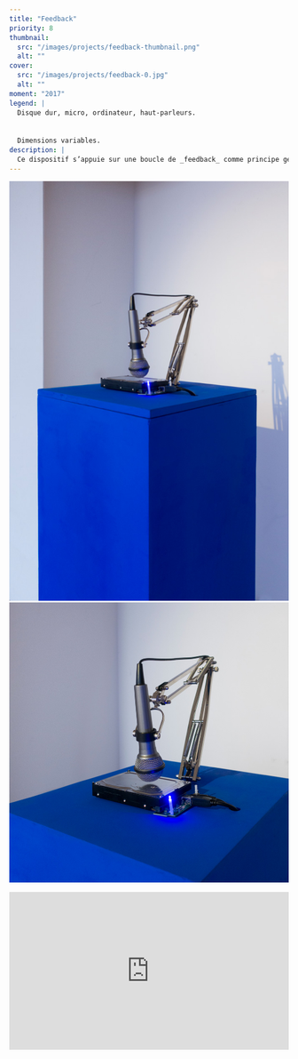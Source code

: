 ```yaml
---
title: "Feedback"
priority: 8
thumbnail:
  src: "/images/projects/feedback-thumbnail.png"
  alt: ""
cover:
  src: "/images/projects/feedback-0.jpg"
  alt: ""
moment: "2017"
legend: |
  Disque dur, micro, ordinateur, haut-parleurs.


  Dimensions variables.
description: |
  Ce dispositif s’appuie sur une boucle de _feedback_ comme principe générateur. Un micro enregistre les sonorités émises lors de l’enregistrement des données sur un disque dur. La captation du micro est directement inscrite sur le disque. L’enregistrement sonore devient lui-même la source de son propre enregistrement, un dialogue entre le support et la nature des informations qu’il génère. Le dispositif questionne le passage constant de l’information du numérique à l’analogique.
---
```


![](/images/projects/feedback-1.jpg)
![](/images/projects/feedback-2.jpg)

<div style="padding:56.25% 0 0 0;position:relative;"><iframe src="https://player.vimeo.com/video/208955887?h=0cf941b432&title=0&byline=0&portrait=0" style="position:absolute;top:0;left:0;width:100%;height:100%;" frameborder="0" allow="autoplay; fullscreen; picture-in-picture" allowfullscreen></iframe></div><script src="https://player.vimeo.com/api/player.js"></script>
